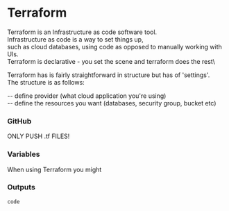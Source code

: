 # Terraform

Terraform is an Infrastructure as code software tool.\
Infrastructure as code is a way to set things up,\
such as cloud databases, using code as opposed to manually working with UIs.\
Terraform is declarative - you set the scene and terraform does the rest\

Terraform has is fairly straightforward in structure but has of 'settings'.\
The structure is as follows:

  -- define provider (what cloud application you're using)\
  -- define the resources you want (databases, security group, bucket etc)

### GitHub
ONLY PUSH .tf FILES!


### Variables
When using Terraform you might 

### Outputs


```py
code
```